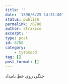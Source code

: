 ```yaml
---
title: ''
date: '1396/6/25 14:51:00'
status: publish
permalink: /6788
author: straxico
excerpt: ''
type: post
id: 6788
category:
    - tytomood
tag: []
post_format: []
---
```

جنگی روی خطِ بامداد